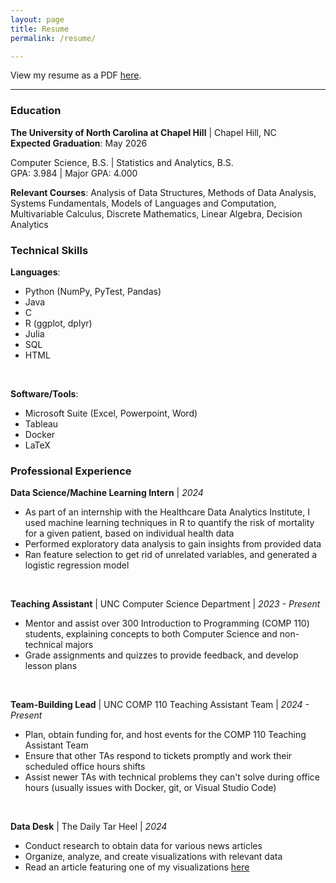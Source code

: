 ```yaml
---
layout: page
title: Resume
permalink: /resume/

---
```


View my resume as a PDF [here](https://drive.google.com/file/d/14VTF4tsQTSY9beUHKSZgus-G3OGOJZzk/view?usp=sharing).

---

### Education

**The University of North Carolina at Chapel Hill** \| Chapel Hill, NC   
**Expected Graduation**: May 2026

Computer Science, B.S. \| Statistics and Analytics, B.S.   
GPA: 3.984 \| Major GPA: 4.000

**Relevant Courses**: Analysis of Data Structures, Methods of Data Analysis, Systems Fundamentals, Models of Languages and Computation, Multivariable Calculus, Discrete Mathematics, Linear Algebra, Decision Analytics

### Technical Skills

**Languages**: 
<ul>
<li>Python (NumPy, PyTest, Pandas)</li> 
<li>Java</li>
<li>C</li>
<li>R (ggplot, dplyr)</li>
<li>Julia</li>
<li>SQL</li>
<li>HTML</li>
</ul>
<br>

**Software/Tools**: 
<ul>
<li>Microsoft Suite (Excel, Powerpoint, Word)</li>
<li>Tableau</li>
<li>Docker</li>
<li>LaTeX</li>
</ul>

### Professional Experience


**Data Science/Machine Learning Intern** \| _2024_   
<ul>
<li>As part of an internship with the Healthcare Data Analytics Institute, I used machine learning techniques in R to quantify the risk of mortality for a given patient, based on individual health data</li>
<li>Performed exploratory data analysis to gain insights from provided data</li>
<li>Ran feature selection to get rid of unrelated variables, and generated a logistic regression model</li>
</ul>
<br>

**Teaching Assistant** \| UNC Computer Science Department \| _2023 - Present_    
<ul>
<li>Mentor and assist over 300 Introduction to Programming (COMP 110) students, explaining concepts to both Computer Science and non-technical majors</li>
<li>Grade assignments and quizzes to provide feedback, and develop lesson plans</li>
</ul>
<br>

**Team-Building Lead** \| UNC COMP 110 Teaching Assistant Team \| _2024 - Present_   
<ul>
<li>Plan, obtain funding for, and host events for the COMP 110 Teaching Assistant Team</li>
<li>Ensure that other TAs respond to tickets promptly and work their scheduled office hours shifts</li>
<li>Assist newer TAs with technical problems they can't solve during office hours (usually issues with Docker, git, or Visual Studio Code)</li>
</ul>
<br>

**Data Desk** \| The Daily Tar Heel \| _2024_   
<ul>
<li>Conduct research to obtain data for various news articles</li>
<li>Organize, analyze, and create visualizations with relevant data</li>
<li>Read an article featuring one of my visualizations <a href="https://www.dailytarheel.com/article/2024/02/city-ocs-teacher-hiring-retention-update">here</a></li>
</ul>
<br>
